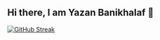 ## Hi there, I am Yazan Banikhalaf 👋

<!--
**yazan-banikhalaf/yazan-banikhalaf** is a ✨ _special_ ✨ repository because its `README.md` (this file) appears on your GitHub profile.

Here are some ideas to get you started:

- 🔭 I’m currently working on ...
- 🌱 I’m currently learning ...
- 👯 I’m looking to collaborate on ...
- 🤔 I’m looking for help with ...
- 💬 Ask me about ...
- 📫 How to reach me: ...
- 😄 Pronouns: ...
- ⚡ Fun fact: ...
-->
[![GitHub Streak](https://github-readme-streak-stats-puce-three.vercel.app?user=yazan-banikhalaf&theme=whatsapp-light2&border_radius=20)](https://git.io/streak-stats)
